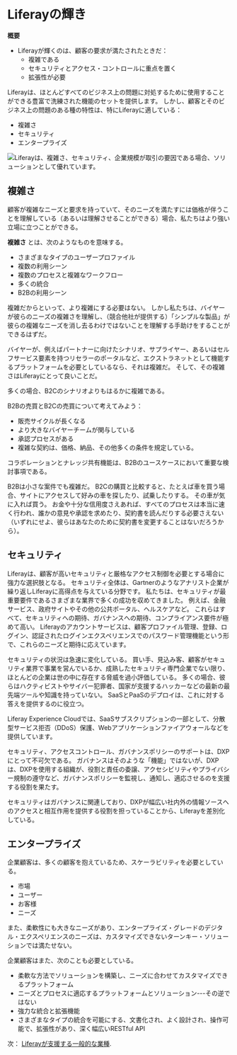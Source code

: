 # Liferayの輝き

**概要**

* Liferayが輝くのは、顧客の要求が満たされたときだ：
  * 複雑である
  * セキュリティとアクセス・コントロールに重点を置く
  * 拡張性が必要

Liferayは、ほとんどすべてのビジネス上の問題に対処するために使用することができる豊富で洗練された機能のセットを提供します。 しかし、顧客とそのビジネス上の問題のある種の特性は、特にLiferayに適している：

* 複雑さ
* セキュリティ
* エンタープライズ

![Liferayは、複雑さ、セキュリティ、企業規模が取引の要因である場合、ソリューションとして優れています。](./where-liferay-shines/images/01.png)

## 複雑さ

顧客が複雑なニーズと要求を持っていて、そのニーズを満たすには価格が伴うことを理解している（あるいは理解させることができる）場合、私たちはより強い立場に立つことができる。

**複雑さ** とは、次のようなものを意味する。

* さまざまなタイプのユーザープロファイル
* 複数の利用シーン
* 複数のプロセスと複雑なワークフロー
* 多くの統合
* B2Bの利用シーン

複雑だからといって、より複雑にする必要はない。 しかし私たちは、バイヤーが彼らのニーズの複雑さを理解し、（競合他社が提供する）「シンプルな製品」が彼らの複雑なニーズを消し去るわけではないことを理解する手助けをすることができるはずだ。

バイヤーが、例えばパートナーに向けたシナリオ、サプライヤー、あるいはセルフサービス要素を持つリセラーのポータルなど、エクストラネットとして機能するプラットフォームを必要としているなら、それは複雑だ。 そして、その複雑さはLiferayにとって良いことだ。

多くの場合、B2Cのシナリオよりもはるかに複雑である。

B2Bの売買とB2Cの売買について考えてみよう：

* 販売サイクルが長くなる
* より大きなバイヤーチームが関与している
* 承認プロセスがある
* 複雑な契約は、価格、納品、その他多くの条件を規定している。

コラボレーションとナレッジ共有機能は、B2Bのユースケースにおいて重要な検討事項である。

B2Bは小さな案件でも複雑だ。 B2Cの購買と比較すると、たとえば車を買う場合、サイトにアクセスして好みの車を探したり、試乗したりする。 その車が気に入れば買う。 お金や十分な信用度さえあれば、すべてのプロセスは本当に速く行われ、誰かの意見や承認を求めたり、契約書を読んだりする必要さえない（いずれにせよ、彼らはあなたのために契約書を変更することはないだろうから）。

## セキュリティ

Liferayは、顧客が高いセキュリティと厳格なアクセス制御を必要とする場合に強力な選択肢となる。 セキュリティ全体は、Gartnerのようなアナリスト企業が繰り返しLiferayに高得点を与えている分野です。 私たちは、セキュリティが最重要要件であるさまざまな業界で多くの成功を収めてきました。 例えば、金融サービス、政府サイトやその他の公共ポータル、ヘルスケアなど。 これらはすべて、セキュリティへの期待、ガバナンスへの期待、コンプライアンス要件が極めて高い。 Liferayのアカウントサービスは、顧客プロファイル管理、登録、ログイン、認証されたログインエクスペリエンスでのパスワード管理機能という形で、これらのニーズと期待に応えています。

セキュリティの状況は急速に変化している。 買い手、見込み客、顧客がセキュリティ業界で事業を営んでいるか、成熟したセキュリティ専門企業でない限り、ほとんどの企業は世の中に存在する脅威を過小評価している。 多くの場合、彼らはハクティビストやサイバー犯罪者、国家が支援するハッカーなどの最新の最先端ツールや知識を持っていない。 SaaSとPaaSのデプロイは、これに対する答えを提供するのに役立つ。

Liferay Experience Cloudでは、SaaSサブスクリプションの一部として、分散型サービス拒否（DDoS）保護、Webアプリケーションファイアウォールなどを提供しています。

セキュリティ、アクセスコントロール、ガバナンスポリシーのサポートは、DXPにとって不可欠である。 ガバナンスはそのような「機能」ではないが、DXPは、DXPを使用する組織が、役割と責任の委譲、アクセシビリティやプライバシー規制の遵守など、ガバナンスポリシーを監視し、通知し、適応させるのを支援する役割を果たす。

セキュリティはガバナンスに関連しており、DXPが幅広い社内外の情報ソースへのアクセスと相互作用を提供する役割を担っていることから、Liferayを差別化している。

## エンタープライズ

企業顧客は、多くの顧客を抱えているため、スケーラビリティを必要としている。

* 市場
* ユーザー
* お客様
* ニーズ

また、柔軟性にも大きなニーズがあり、エンタープライズ・グレードのデジタル・エクスペリエンスのニーズは、カスタマイズできないターンキー・ソリューションでは満たせない。

企業顧客はまた、次のことも必要としている。

* 柔軟な方法でソリューションを構築し、ニーズに合わせてカスタマイズできるプラットフォーム
* ニーズとプロセスに適応するプラットフォームとソリューション---その逆ではない
* 強力な統合と拡張機能
* さまざまなタイプの統合を可能にする、文書化され、よく設計され、操作可能で、拡張性があり、深く幅広いRESTful API

次： [Liferayが支援する一般的な業種](./target-industries.md).
